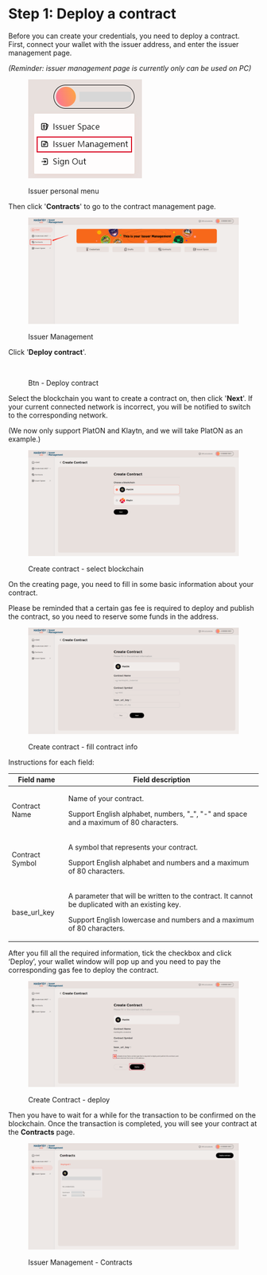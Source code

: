 # Step 1: Deploy a contract

Before you can create your credentials, you need to deploy a contract.\
First, connect your wallet with the issuer address, and enter the issuer management page.

_(Reminder: issuer management page is currently only can be used on PC)_

<figure><img src="../../.gitbook/assets/image (3).png" alt=""><figcaption><p>Issuer personal menu</p></figcaption></figure>

Then click '**Contracts**' to go to the contract management page.

<figure><img src="../../.gitbook/assets/image (4).png" alt=""><figcaption><p>Issuer Management</p></figcaption></figure>

Click '**Deploy contract**'.

<figure><img src="https://lh3.googleusercontent.com/vzo3-35z7wpFB6pS8M5_Adnhb0YmweCmYYy_4MbbPrUgc5WGfkyezM1aZcmW-gM1mXIqYwYEau3aiJys2os1lyQFNbQ2ub_gdkUnte7h68vJN-RgKYLKh_uuJYheYafjbdS9tgoTnkL6TgBGgTBQEmfuye26lt00bITMwdc_iijlujyS7n0_Uj-B0oRyaw" alt=""><figcaption><p>Btn - Deploy contract</p></figcaption></figure>

Select the blockchain you want to create a contract on, then click '**Next**'. If your current connected network is incorrect, you will be notified to switch to the corresponding network.

(We now only support PlatON and Klaytn, and we will take PlatON as an example.)

<figure><img src="../../.gitbook/assets/image (8).png" alt=""><figcaption><p>Create contract - select blockchain</p></figcaption></figure>



On the creating page, you need to fill in some basic information about your contract.

Please be reminded that a certain gas fee is required to deploy and publish the contract, so you need to reserve some funds in the address.

<figure><img src="../../.gitbook/assets/image (16).png" alt=""><figcaption><p>Create contract - fill contract info</p></figcaption></figure>

Instructions for each field:

| Field name      | Field description                                                                                                                                                                  |
| --------------- | ---------------------------------------------------------------------------------------------------------------------------------------------------------------------------------- |
| Contract Name   | <p>Name of your contract.</p><p>Support English alphabet, numbers, "_", "-" and space and a maximum of 80 characters.</p>                                                          |
| Contract Symbol | <p>A symbol that represents your contract. </p><p>Support English alphabet and numbers and a maximum of 80 characters.</p>                                                         |
| base\_url\_key  | <p>A parameter that will be written to the contract. It cannot be duplicated with an existing key.</p><p>Support English lowercase and numbers and a maximum of 80 characters.</p> |



After you fill all the required information, tick the checkbox and click ‘Deploy’, your wallet window will pop up and you need to pay the corresponding gas fee to deploy the contract.

<figure><img src="../../.gitbook/assets/image (5).png" alt=""><figcaption><p>Create Contract - deploy</p></figcaption></figure>



Then you have to wait for a while for the transaction to be confirmed on the blockchain. Once the transaction is completed, you will see your contract at the **Contracts** page.

<figure><img src="../../.gitbook/assets/image (6) (1).png" alt=""><figcaption><p>Issuer Management - Contracts</p></figcaption></figure>
